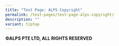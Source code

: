 ```yaml
---
title: "Test Page: ALPS Copyright"
permalink: /test-pages/test-page-alps-copyright/
description: ""
variant: tiptap
---
```

<p><strong>©ALPS PTE LTD, ALL RIGHTS RESERVED</strong>
</p>